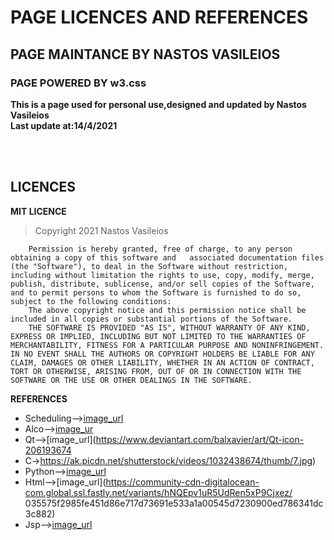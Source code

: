 # PAGE LICENCES AND REFERENCES
## PAGE MAINTANCE BY NASTOS VASILEIOS
### PAGE POWERED BY w3.css

**This is a page used for personal use,designed and updated by Nastos Vasileios**<br>
**Last update at:14/4/2021**

<br>
<br>

## LICENCES
**MIT LICENCE**<br>
> Copyright 2021 Nastos Vasileios

```
    Permission is hereby granted, free of charge, to any person obtaining a copy of this software and   associated documentation files (the "Software"), to deal in the Software without restriction, including without limitation the rights to use, copy, modify, merge, publish, distribute, sublicense, and/or sell copies of the Software, and to permit persons to whom the Software is furnished to do so, subject to the following conditions:
    The above copyright notice and this permission notice shall be included in all copies or substantial portions of the Software.
    THE SOFTWARE IS PROVIDED "AS IS", WITHOUT WARRANTY OF ANY KIND, EXPRESS OR IMPLIED, INCLUDING BUT NOT LIMITED TO THE WARRANTIES OF MERCHANTABILITY, FITNESS FOR A PARTICULAR PURPOSE AND NONINFRINGEMENT. IN NO EVENT SHALL THE AUTHORS OR COPYRIGHT HOLDERS BE LIABLE FOR ANY CLAIM, DAMAGES OR OTHER LIABILITY, WHETHER IN AN ACTION OF CONTRACT, TORT OR OTHERWISE, ARISING FROM, OUT OF OR IN CONNECTION WITH THE SOFTWARE OR THE USE OR OTHER DEALINGS IN THE SOFTWARE.

```

**REFERENCES**<br>
* Scheduling-->[image_url](https://www.freepik.com/free-vector/timing-project-scheduling_6976404.htm)
* Alco-->[image_ur](https://inteng-storage.s3.amazonaws.com/img/iea/yrwQLAdm6N/sizes/stock-algorithms-main_resize_md.jpg)
* Qt-->[image_url](https://www.deviantart.com/balxavier/art/Qt-icon-206193674
* C->https://ak.picdn.net/shutterstock/videos/1032438674/thumb/7.jpg)
* Python-->[image_url](https://mindxmaster.s3.amazonaws.com/wp-content/uploads/2017/09/1_python.jpg)
* Html-->[image_url](https://community-cdn-digitalocean-com.global.ssl.fastly.net/variants/hNQEpv1uR5UdRen5xP9Cjxez/ 035575f2985fe451d86e717d73691e533a1a00545d7230900ed786341dc3c882\)
* Jsp-->[image_url](https://www.pngkey.com/png/full/215-2156867_jsp-model-united-nations.png)
